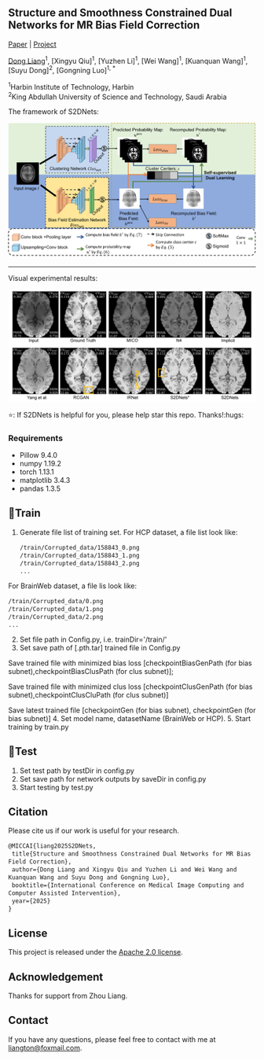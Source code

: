 ## Structure and Smoothness Constrained Dual Networks for MR Bias Field Correction
[Paper](https://arxiv.org/pdf/2507.01326)  |  [Project](https://github.com/LeongDong/S2DNets/)

[Dong Liang](https://github.com/LeongDong/)<sup>1</sup>, [Xingyu Qiu]<sup>1</sup>, [Yuzhen Li]<sup>1</sup>, [Wei Wang]<sup>1</sup>, [Kuanquan Wang]<sup>1</sup>, [Suyu Dong]<sup>2</sup>, [Gongning Luo]<sup>1, \*</sup>

<sup>1</sup>Harbin Institute of Technology, Harbin<br><sup>2</sup>King Abdullah University of Science and Technology, Saudi Arabia

The framework of S2DNets:
<p align="center">
  <img src="assets/Framework.jpg">
</p>

---

Visual experimental results:
<p align="center">
  <img src="assets/Results.png">
</p>
⭐: If S2DNets is helpful for you, please help star this repo. Thanks!:hugs:

### Requirements
- Pillow 9.4.0
- numpy 1.19.2
- torch 1.13.1 
- matplotlib 3.4.3
- pandas 1.3.5

## <a name="train"></a>:stars:Train
<a name="gen_file_list"></a>
1. Generate file list of training set. For HCP dataset, a file list look like:
   ```
   /train/Corrupted_data/158843_0.png
   /train/Corrupted_data/158843_1.png
   /train/Corrupted_data/158843_2.png
   ...
   ```
   
For BrainWeb dataset, a file lis look like:
   ```
   /train/Corrupted_data/0.png
   /train/Corrupted_data/1.png
   /train/Corrupted_data/2.png
   ...
   ```
2. Set file path in Config.py, i.e. trainDir='/train/'
3. Set save path of [.pth.tar] trained file in Config.py 

Save trained file with minimized bias loss [checkpointBiasGenPath (for bias subnet),checkpointBiasClusPath (for clus subnet)];

Save trained file with minimized clus loss [checkpointClusGenPath (for bias subnet),checkpointClusCluPath (for clus subnet)]

Save latest trained file [checkpointGen (for bias subnet), checkpointGen (for bias subnet)]
4. Set model name, datasetName (BrainWeb or HCP).
5. Start training by train.py

## <a name="test"></a>:stars:Test
1. Set test path by testDir in config.py
2. Set save path for network outputs by saveDir in config.py
3. Start testing by test.py

## Citation
Please cite us if our work is useful for your research.

```
@MICCAI{liang2025S2DNets,
 title{Structure and Smoothness Constrained Dual Networks for MR Bias Field Correction},
 author={Dong Liang and Xingyu Qiu and Yuzhen Li and Wei Wang and Kuanquan Wang and Suyu Dong and Gongning Luo},
 booktitle={International Conference on Medical Image Computing and Computer Assisted Intervention},
 year={2025}
}
```
## License

This project is released under the [Apache 2.0 license](LICENSE).

## Acknowledgement

Thanks for support from Zhou Liang.

## Contact

If you have any questions, please feel free to contact with me at liangton@foxmail.com.

